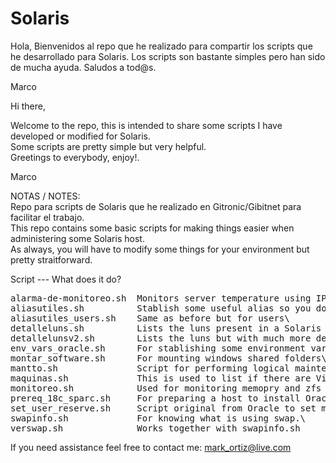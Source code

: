 # Solaris

Hola,
Bienvenidos al repo que he realizado para compartir los scripts que he desarrollado para Solaris.
Los scripts son bastante simples pero han sido de mucha ayuda.
Saludos a tod@s.

Marco

Hi there,

Welcome to the repo, this is intended to share some scripts I have developed or modified for Solaris.\
Some scripts are pretty simple but very helpful.\
Greetings to everybody, enjoy!.

Marco


NOTAS / NOTES:\
Repo para scripts de Solaris que he realizado en Gitronic/Gibitnet para facilitar el trabajo.\
This repo contains some basic scripts for making things easier when administering some Solaris host.\
As always, you will have to modify some things for your environment but pretty straitforward.

Script --- What does it do?

<pre>
alarma-de-monitoreo.sh  Monitors server temperature using IPMItool, sends mail if threshold is triggered
aliasutiles.sh          Stablish some useful alias so you don't have to type a lot\
aliasutiles_users.sh    Same as before but for users\
detalleluns.sh          Lists the luns present in a Solaris system, very useful for listing "disks" from storage systems\
detallelunsv2.sh        Lists the luns but with much more detail, sometimes needed for troubleshooting\
env_vars_oracle.sh      For stablishing some environment variables when installing Oracle Database\
montar_software.sh      For mounting windows shared folders\
mantto.sh               Script for performing logical maintenance to a Solaris host, this is the most useful (I think)\
maquinas.sh             This is used to list if there are VirtualBox machines in the system (running or not)\
monitoreo.sh            Used for monitoring memopry and zfs disk pools\
prereq_18c_sparc.sh     For preparing a host to install Oracle DB version 18c\
set_user_reserve.sh     Script original from Oracle to set memory in Solaris hosts.\
swapinfo.sh             For knowing what is using swap.\
verswap.sh              Works together with swapinfo.sh
</pre>

If you need assistance feel free to contact me: mark_ortiz@live.com
